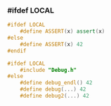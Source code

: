 ### #ifdef LOCAL

```cpp
#ifdef LOCAL
	#define ASSERT(x) assert(x)
#else
	#define ASSERT(x) 42
#endif
```

```cpp
#ifdef LOCAL
	#include "Debug.h"
#else
	#define debug_endl() 42
	#define debug(...) 42
	#define debug2(...) 42
```